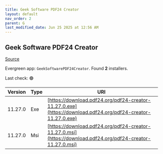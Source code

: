 ```yaml
---
title: Geek Software PDF24 Creator
layout: default
nav_order: 2
parent: G
last_modified_date: Jun 25 2025 at 12:56 AM
---
```


## Geek Software PDF24 Creator

[Source](https://tools.pdf24.org/en/creator/)

Evergreen app: `GeekSoftwarePDF24Creator`. Found **2** installers.

Last check: 🟢

| Version | Type | URI                                                                                                          |
| ------- | ---- | ------------------------------------------------------------------------------------------------------------ |
| 11.27.0 | Exe  | [https://download.pdf24.org/pdf24-creator-11.27.0.exe](https://download.pdf24.org/pdf24-creator-11.27.0.exe) |
| 11.27.0 | Msi  | [https://download.pdf24.org/pdf24-creator-11.27.0.msi](https://download.pdf24.org/pdf24-creator-11.27.0.msi) |
